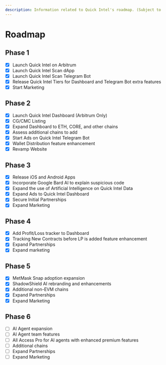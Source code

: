 ```yaml
---
description: Information related to Quick Intel's roadmap. (Subject to change)
---
```


# Roadmap

## Phase 1

* [x] Launch Quick Intel on Arbitrum
* [x] Launch Quick Intel Scan dApp
* [x] Launch Quick Intel Scan Telegram Bot
* [x] Release Quick Intel Tiers for Dashboard and Telegram Bot extra features
* [x] Start Marketing

## Phase 2

* [x] Launch Quick Intel Dashboard (Arbitrum Only)
* [x] CG/CMC Listing
* [x] Expand Dashboard to ETH, CORE, and other chains
* [x] Assess additional chains to add
* [x] Start Ads on Quick Intel Telegram Bot
* [x] Wallet Distribution feature enhancement
* [x] Revamp Website

## Phase 3

* [x] Release iOS and Android Apps
* [x] Incorporate Google Bard AI to explain suspicious code
* [x] Expand the use of Artificial Intelligence on Quick Intel Data
* [x] Expand Ads to Quick Intel Dashboard
* [x] Secure Initial Partnerships
* [x] Expand Marketing

## Phase 4

* [x] Add Profit/Loss tracker to Dashboard
* [x] Tracking New Contracts before LP is added feature enhancement
* [x] Expand Partnerships
* [x] Expand marketing

## Phase 5

* [x] MetMask Snap adoption expansion
* [x] ShadowShield AI rebranding and enhancements
* [x] Additional non-EVM chains
* [x] Expand Partnerships
* [x] Expand Marketing

## Phase 6

* [ ] AI Agent expansion
* [ ] AI Agent team features
* [ ] All Access Pro for AI agents with enhanced premium features
* [ ] Additional chains
* [ ] Expand Partnerships
* [ ] Expand Marketing
